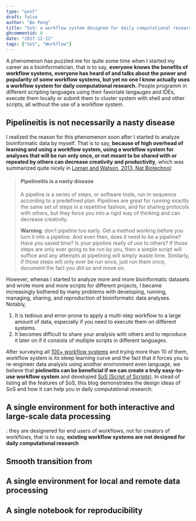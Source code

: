 ```yaml
---
type: "post"
draft: false
author: "Bo Peng"
title: "SoS: a workflow system designed for daily computational research"
ghcommentid: 8
date: "2017-12-12"
tags: ["SoS", "Workflow"]
---
```



A phenomenon has puzzled me for quite some time when I started my career as a bioinformatician, that is to say,
**everyone knows the benefits of workflow systems, everyone has heard of and talks about the power and popularity of
some workflow systems, but yet no one I know actually uses a workflow system for daily computational research.**
People programm in different scripting languages using their favoriate langauges and IDEs, execute them locally or
submit them to cluster system with shell and other scripts, all without the use of a workflow system.

## Pipelineitis is not necessarily a nasty disease

I realized the reason for this phenomenon soon after I started to analyze bioinformatic data by myself.
That is to say, **because of high overhead of learning and using a workflow system, using a workflow system
for analyses that will be run only once, or not meant to be shared with or repeated
by others can decrease creativity and productivity**, which was summarized quite nicely in 
[Loman and Watson, 2013, Nat Biotechnol](https://www.nature.com/articles/nbt.2740):

> #### Pipelineitis is a nasty disease
>
> A pipeline is a series of steps, or software tools, run in sequence according to a predefined plan.
> Pipelines are great for running exactly the same set of steps in a repetitive fashion, and for 
> sharing protocols with others, but they force you into a rigid way of thinking and can decrease creativity.
>
> **Warning**: don’t pipeline too early. Get a method working before you turn it into a pipeline. And
> even then, does it need to be a pipeline? Have you saved time? Is your pipeline really of use to
> others? If those steps are only ever going to be run by you, then a simple script will suffice and 
> any attempts at pipelining will simply waste time. Similarly, if those steps will only ever be run
> once, just run them once, document the fact you did so and move on.

However, whenas I started to analyze more and more bioinformatic datasets and wrote more and more scripts
for different projects, I became increasingly bothered by many problems with developing, running, managing,
sharing, and reproduction of bioinformatic data analyses. Notably,

1. It is tedious and error-prone to apply a multi-step workflow to a large amount of data, especially if you
  need to execute them on different systems. 
2. It becomes difficult to share your analysis with others and to reproduce it later on if it
  consists of multiple scripts in different languages. 

After surveying all [100+ workflow systems](https://github.com/pditommaso/awesome-pipeline) and trying
more than 10 of them, 
workflow system is its steep learning curve and the fact that it forces you to re-engineer data analysis
using another environment even language, we believe that **pielineitis can be beneficial if we can
create a truly easy-to-use workflow system** and developed 
[SoS (Script of Scripts)](https://vatlab.github.io/sos-docs/). In stead of listing all the features of
SoS, this blog demonstrates the design ideas of SoS and how it can help you in daily computational
research.

## A single environment for both interactive and large-scale data processing

: they are designered for end users of workflows, not for creators of workflows, that is to say,
**existing workflow systems are not designed for daily computational research**

## Smooth transition from 

## A single environment for local and remote data processing

## A single notebook for reproducibility

